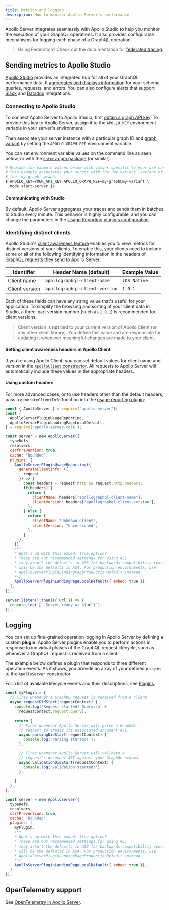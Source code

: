 ```yaml
---
title: Metrics and logging
description: How to monitor Apollo Server's performance
---
```


Apollo Server integrates seamlessly with Apollo Studio to help you monitor the execution of your GraphQL operations. It also provides configurable mechanisms for logging each phase of a GraphQL operation.

> Using Federation? Check out the documentation for [federated tracing](https://www.apollographql.com/docs/federation/metrics/).

## Sending metrics to Apollo Studio

[Apollo Studio](https://www.apollographql.com/docs/studio/) provides an integrated hub for all of your GraphQL performance data. It [aggregates and displays information](https://www.apollographql.com/docs/studio/performance/) for your schema, queries, requests, and errors. You can also configure alerts that support [Slack](https://www.apollographql.com/docs/studio/slack-integration/) and [Datadog](https://www.apollographql.com/docs/studio/datadog-integration/) integrations.

### Connecting to Apollo Studio

To connect Apollo Server to Apollo Studio, first [obtain a graph API key](https://www.apollographql.com/docs/studio/setup-analytics/#pushing-traces-from-apollo-server). To provide this key to Apollo Server, assign it to the `APOLLO_KEY` environment variable in your server's environment.

Then associate your server instance with a particular graph ID and [graph variant](https://www.apollographql.com/docs/studio/schema/registry/#managing-environments-with-variants) by  setting the `APOLLO_GRAPH_REF` environment variable.

You can set environment variable values on the command line as seen below, or with the [`dotenv` npm package](https://www.npmjs.com/package/dotenv) (or similar).

```bash
# Replace the example values below with values specific to your use case.
# This example associates your server with the `my-variant` variant of
# the `my-graph` graph.
$ APOLLO_KEY=YOUR_API_KEY APOLLO_GRAPH_REF=my-graph@my-variant \
  node start-server.js
```

#### Communicating with Studio

By default, Apollo Server aggregates your traces and sends them in batches to Studio every minute. This behavior is highly configurable, and you can change the parameters in the [Usage Reporting plugin's configuration](https://www.apollographql.com/docs/apollo-server/api/plugin/usage-reporting/#custom-installation).

### Identifying distinct clients

Apollo Studio's [client awareness feature](https://www.apollographql.com/docs/studio/client-awareness/) enables you to view metrics for distinct versions
of your clients. To enable this, your clients need to include some or all of the following identifying information in the headers of GraphQL requests they
send to Apollo Server:

| Identifier | Header Name (default) | Example Value |
|----|----|----|
| Client name | `apollographql-client-name` | `iOS Native` |
| Client version | `apollographql-client-version` | `1.0.1` |

Each of these fields can have any string value that's useful for your application. To simplify the browsing and sorting of your client data in Studio, a three-part version number (such as `1.0.1`) is recommended for client versions.

> Client version is **not** tied to your current version of Apollo Client (or any other client library). You define this value and are responsible for updating it whenever meaningful changes are made to your client.

#### Setting client awareness headers in Apollo Client

If you're using Apollo Client, you can set default values for client name and
version in the [`ApolloClient` constructor](https://www.apollographql.com/docs/react/api/apollo-client/#the-apolloclient-constructor). All requests to Apollo Server will automatically include these values in the appropriate headers.

#### Using custom headers

For more advanced cases, or to use headers other than the default headers, pass a `generateClientInfo` function into the [usage reporting plugin](../api/plugin/usage-reporting/):

```js {10-25}
const { ApolloServer } = require("apollo-server");
const {
  ApolloServerPluginUsageReporting,
  ApolloServerPluginLandingPageLocalDefault,
} = require('apollo-server-core');

const server = new ApolloServer({
  typeDefs,
  resolvers,
  csrfPrevention: true,
  cache: "bounded",
  plugins: [
    ApolloServerPluginUsageReporting({
      generateClientInfo: ({
        request
      }) => {
        const headers = request.http && request.http.headers;
        if(headers) {
          return {
            clientName: headers["apollographql-client-name"],
            clientVersion: headers["apollographql-client-version"],
          };
        } else {
          return {
            clientName: "Unknown Client",
            clientVersion: "Unversioned",
          };
        }
      },
    }),
    /**
    * What's up with this embed: true option?
    * These are our recommended settings for using AS;
    * they aren't the defaults in AS3 for backwards-compatibility reasons but
    * will be the defaults in AS4. For production environments, use
    * ApolloServerPluginLandingPageProductionDefault instead.
    **/
    ApolloServerPluginLandingPageLocalDefault({ embed: true }),
  ],
});

server.listen().then(({ url }) => {
  console.log(`🚀  Server ready at ${url}`);
});
```

## Logging

You can set up fine-grained operation logging in Apollo Server by defining a custom **plugin**. Apollo Server plugins enable you to perform actions in response to individual phases of the GraphQL request lifecycle, such as whenever a GraphQL request is received from a client.

The example below defines a plugin that responds to three different operation events. As it shows, you provide an array of your defined `plugins` to the `ApolloServer` constructor.

For a list of available lifecycle events and their descriptions, see [Plugins](../integrations/plugins/).

```js
const myPlugin = {
  // Fires whenever a GraphQL request is received from a client.
  async requestDidStart(requestContext) {
    console.log('Request started! Query:\n' +
      requestContext.request.query);

    return {
      // Fires whenever Apollo Server will parse a GraphQL
      // request to create its associated document AST.
      async parsingDidStart(requestContext) {
        console.log('Parsing started!');
      },

      // Fires whenever Apollo Server will validate a
      // request's document AST against your GraphQL schema.
      async validationDidStart(requestContext) {
        console.log('Validation started!');
      },

    }
  },
};

const server = new ApolloServer({
  typeDefs,
  resolvers,
  csrfPrevention: true,
  cache: 'bounded',
  plugins: [
    myPlugin,
    /**
    * What's up with this embed: true option?
    * These are our recommended settings for using AS;
    * they aren't the defaults in AS3 for backwards-compatibility reasons but
    * will be the defaults in AS4. For production environments, use
    * ApolloServerPluginLandingPageProductionDefault instead.
    **/
    ApolloServerPluginLandingPageLocalDefault({ embed: true }),
  ]
});
```

## OpenTelemetry support

See [OpenTelemetry in Apollo Server](https://www.apollographql.com/docs/federation/opentelemetry/).
